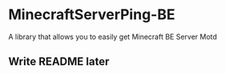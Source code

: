 # MinecraftServerPing-BE
A library that allows you to easily get Minecraft BE Server Motd

## Write README later
